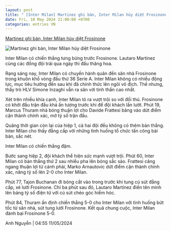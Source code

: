 ```yaml
---
layout: post
title: " [Inter Milan] Martinez ghi bàn, Inter Milan hủy diệt Frosinone"
date: Fri, 10 May 2024 21:00:00 +0700
categories: entries VN
---
```

[Martinez ghi bàn, Inter Milan hủy diệt Frosinone](https://www.tinthethao.com.vn/martinez-ghi-ban-inter-milan-huy-diet-frosinone-d760061.html)

![Martinez ghi bàn, Inter Milan hủy diệt Frosinone](https://media.tinthethao.com.vn/resize/534x280/files/bongda/2024/05/11/martinez-0522png.png)

Inter Milan có chiến thắng tưng bừng trước Frosinone. Lautaro Martinez cùng các đồng đội trải qua ngày thi đấu thăng hoa.

Rạng sáng nay, Inter Milan có chuyến hành quân đến sân nhà Frosinone trong khuôn khổ vòng đấu thứ 36 Serie A. Inter Milan không có nhiều động lực, mục tiêu hướng đến sau khi đã chính thức lên ngôi vô địch. Thế nhưng, thầy trò HLV Simone Inzaghi vẫn ra sân với tinh thần cao nhất.

Xét trên nhiều khía cạnh, Inter Milan tỏ ra vượt trội so với đối thủ. Frosinone có khởi đầu trận đấu khá ấn tượng trước khi để đội khách lấn lướt. Phút 19, Marcus Thuram nhả bóng thuận lợi cho Davide Frattesi băng vào dứt điểm cận thành chính xác, mở tỷ số trận đấu.

Quãng thời gian còn lại của hiệp 1, cả hai đội đều không có thêm bàn thắng. Inter Milan cho thấy đẳng cấp với những tình huống tổ chức tấn công bài bản, sắc nét.

Inter Milan có chiến thắng đậm.

Bước sang hiệp 2, đội khách thể hiện sức mạnh vượt trội. Phút 60, Inter Milan có bàn thắng thứ 2 sau nhiều pha lên bóng sắc sảo. Frattesi căng ngang thuận lợi từ cánh phải, Marko Arnautovic dứt điểm cận thành chính xác, nâng tỷ số lên 2-0 cho Inter Milan.

Phút 77, Tajon Buchanan đi bóng cắt vào trong trước khi tung cú sút đẳng cấp, xé lưới Frosinone. Chỉ ba phút sau đó, Lautaro Martinez điền tên mình lên bảng tỷ số điện tử với cú sút chéo góc hiểm hóc.

Phút 84, Thuram ấn định chiến thắng 5-0 cho Inter Milan với tình huống bứt tốc từ sân nhà, sút tung lưới Frosinone. Kết quả chung cuộc, Inter Milan đánh bại Frosinone 5-0.

Anh Nguyễn | 04:55 11/05/2024

